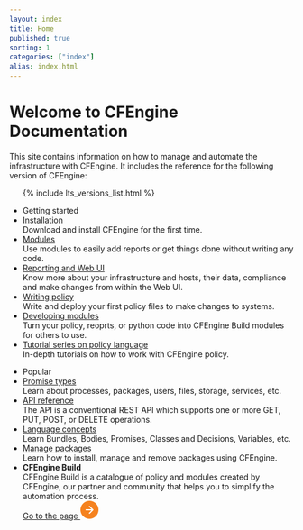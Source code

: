 ```yaml
---
layout: index
title: Home
published: true
sorting: 1
categories: ["index"]
alias: index.html
---
```

<div class="home">
   <div class="home-top">
      <h1>Welcome to CFEngine Documentation</h1>
      <div>
         This site contains information on how to manage and automate the infrastructure with CFEngine.
         It includes the reference for the following version of CFEngine:
      </div>
      <ul class="home-top_versions">
         {% include lts_versions_list.html %}
      </ul>
   </div>
   <div class="home-links">
      <ul>
         <li>Getting started</li>
         <li>
            <a href="getting-started-installation.html">Installation</a>
            <div>Download and install CFEngine for the first time.</div>
         </li>
         <li>
            <a href="getting-started-modules-from-cfengine-build.html">Modules</a>
            <div>Use modules to easily add reports or get things done without writing any code.</div>
         </li>
         <li>
            <a href="getting-started-writing-and-serving-policy.html">Reporting and Web UI</a>
            <div>Know more about your infrastructure and hosts, their data, compliance and make changes from within the Web UI.</div>
         </li>
         <li>
            <a href="getting-started-writing-policy.html">Writing policy</a>
            <div>Write and deploy your first policy files to make changes to systems.</div>
         </li>
         <li>
            <a href="getting-started-developing-modules.html">Developing modules</a>
            <div>Turn your policy, reoprts, or python code into CFEngine Build modules for others to use.</div>
         </li>
         <li>
            <a href="examples-tutorials-writing-and-serving-policy.html">Tutorial series on policy language</a>
            <div>In-depth tutorials on how to work with CFEngine policy.</div>
         </li>
      </ul>
      <ul>
         <li>Popular</li>
         <li>
            <a href="reference-promise-types.html">Promise types</a>
            <div>Learn about processes, packages, users, files, storage, services, etc.</div>
         </li>
         <li>
            <a href="api-enterprise-api-ref.html">API reference</a>
            <div>The API is a conventional REST API which supports one or more GET, PUT, POST, or DELETE operations.</div>
         </li>
         <li>
            <a href="reference-language-concepts.html">Language concepts</a>
            <div>Learn Bundles, Bodies, Promises, Classes and Decisions, Variables, etc.</div>
         </li>
         <li>
            <a href="examples-tutorials-manage-packages.html">Manage packages</a>
            <div>Learn how to install, manage and remove packages using CFEngine.</div>
         </li>
         <li class="cfe-build">
            <span><b>CFEngine Build</b></span>
            <div>
               CFEngine Build is a catalogue of policy and modules created by CFEngine, our partner and community that
               helps you to simplify the automation process.
            </div>
            <a target="_blank" class="btn btn-transparent" href="https://build.cfengine.com">Go to the page <img src="./media/images/arrow-right.svg" /></a>
         </li>
      </ul>
   </div>
</div>
